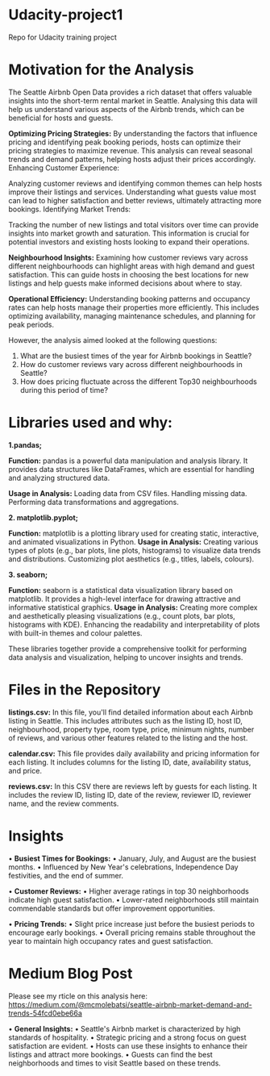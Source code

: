 # Udacity-project1
Repo for Udacity training project

# Motivation for the Analysis

The Seattle Airbnb Open Data provides a rich dataset that offers valuable insights into the short-term rental market in Seattle. Analysing this data will help us understand various aspects of the Airbnb trends, which can be beneficial for hosts and guests.

**Optimizing Pricing Strategies:**
By understanding the factors that influence pricing and identifying peak booking periods, hosts can optimize their pricing strategies to maximize revenue. This analysis can reveal seasonal trends and demand patterns, helping hosts adjust their prices accordingly.
Enhancing Customer Experience:

Analyzing customer reviews and identifying common themes can help hosts improve their listings and services. Understanding what guests value most can lead to higher satisfaction and better reviews, ultimately attracting more bookings.
Identifying Market Trends:

Tracking the number of new listings and total visitors over time can provide insights into market growth and saturation. This information is crucial for potential investors and existing hosts looking to expand their operations.

**Neighbourhood Insights:**
Examining how customer reviews vary across different neighbourhoods can highlight areas with high demand and guest satisfaction. This can guide hosts in choosing the best locations for new listings and help guests make informed decisions about where to stay.

**Operational Efficiency:**
Understanding booking patterns and occupancy rates can help hosts manage their properties more efficiently. This includes optimizing availability, managing maintenance schedules, and planning for peak periods.

However, the analysis aimed looked at the following questions: 
1. What are the busiest times of the year for Airbnb bookings in Seattle?
2. How do customer reviews vary across different neighbourhoods in Seattle?
3. How does pricing fluctuate across the different Top30 neighbourhoods during this period of time?

# Libraries used and why:

**1.pandas;**


**Function:**
pandas is a powerful data manipulation and analysis library. It provides data structures like DataFrames, which are essential for handling and analyzing structured data.

**Usage in Analysis:**
Loading data from CSV files.
Handling missing data.
Performing data transformations and aggregations.

**2. matplotlib.pyplot;**


**Function:** 
matplotlib is a plotting library used for creating static, interactive, and animated visualizations in Python.
**Usage in Analysis:**
Creating various types of plots (e.g., bar plots, line plots, histograms) to visualize data trends and distributions.
Customizing plot aesthetics (e.g., titles, labels, colours).

**3. seaborn;**

   
**Function:**
seaborn is a statistical data visualization library based on matplotlib. It provides a high-level interface for drawing attractive and informative statistical graphics.
**Usage in Analysis:**
Creating more complex and aesthetically pleasing visualizations (e.g., count plots, bar plots, histograms with KDE).
Enhancing the readability and interpretability of plots with built-in themes and colour palettes.

These libraries together provide a comprehensive toolkit for performing data analysis and visualization, helping to uncover insights and trends.

# Files in the Repository


**listings.csv:**
In this file, you'll find detailed information about each Airbnb listing in Seattle. This includes attributes such as the listing ID, host ID, neighbourhood, property type, room type, price, minimum nights, number of reviews, and various other features related to the listing and the host.

**calendar.csv:**
This file provides daily availability and pricing information for each listing. It includes columns for the listing ID, date, availability status, and price.

**reviews.csv:**
In this CSV there are reviews left by guests for each listing. It includes the review ID, listing ID, date of the review, reviewer ID, reviewer name, and the review comments.


# Insights 
•	**Busiest Times for Bookings:**
•	January, July, and August are the busiest months.
•	Influenced by New Year's celebrations, Independence Day festivities, and the end of summer.

•	**Customer Reviews:**
•	Higher average ratings in top 30 neighborhoods indicate high guest satisfaction.
•	Lower-rated neighborhoods still maintain commendable standards but offer improvement opportunities.

•	**Pricing Trends:**
•	Slight price increase just before the busiest periods to encourage early bookings.
•	Overall pricing remains stable throughout the year to maintain high occupancy rates and guest satisfaction.

# Medium Blog Post
Please see my rticle on this analysis here: https://medium.com/@mcmolebatsi/seattle-airbnb-market-demand-and-trends-54fcd0ebe66a

•	**General Insights:**
•	Seattle's Airbnb market is characterized by high standards of hospitality.
•	Strategic pricing and a strong focus on guest satisfaction are evident.
•	Hosts can use these insights to enhance their listings and attract more bookings.
•	Guests can find the best neighborhoods and times to visit Seattle based on these trends.
